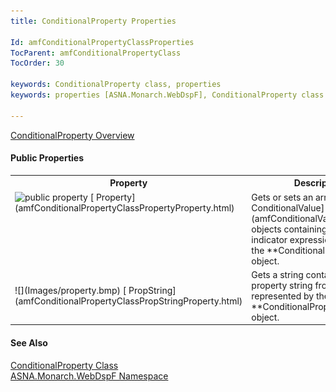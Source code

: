 ```yaml
---
title: ConditionalProperty Properties

Id: amfConditionalPropertyClassProperties
TocParent: amfConditionalPropertyClass
TocOrder: 30

keywords: ConditionalProperty class, properties
keywords: properties [ASNA.Monarch.WebDspF], ConditionalProperty class

---
```


[ ConditionalProperty Overview](amfConditionalPropertyClass.html) 
<!--mine -->

#### Public Properties
<table class="mytable" cellspacing="0" cellpadding="4" width="90%">
          <colgroup>
            <col width="30%" />
            <col width="70%" />
          </colgroup>
          <tr>
            <th>Property</th>
            <th>Description</th>
          </tr>
          <tr valign="top">
            <td><img  height="16" alt="public property" src="../Images/property.bmp" width="16" border="0" />
              [
              Property](amfConditionalPropertyClassPropertyProperty.html)
            </td>
            <td>Gets or sets an array of 
            [
            ConditionalValue](amfConditionalValueClass.html) objects containing conditional
            indicator expression values for the 
 **ConditionalProperty**  object.</td>
          </tr>
          <tr>
            <td>![](Images/property.bmp)
              [
              PropString](amfConditionalPropertyClassPropStringProperty.html)
            </td>
            <td>Gets a string containing
            the property string from the object represented by the 
 **ConditionalProperty**  object.</td>
          </tr>
</table>

#### See Also
[ ConditionalProperty Class](amfConditionalPropertyClass.html) <br /> [ ASNA.Monarch.WebDspF Namespace](amfWebDspFNamespace.html) 
